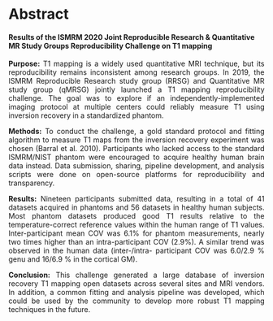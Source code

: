 # Abstract

#### Results of the ISMRM 2020 Joint Reproducible Research & Quantitative MR Study Groups Reproducibility Challenge on T1 mapping

<p style="text-align:justify;">
<b>Purpose:</b> T1 mapping is a widely used quantitative MRI technique, but its reproducibility remains inconsistent among research groups. In 2019, the ISMRM Reproducible Research study group (RRSG) and Quantitative MR study group (qMRSG) jointly launched a T1 mapping reproducibility challenge. The goal was to explore if an independently-implemented imaging protocol at multiple centers could reliably measure T1 using inversion recovery in a standardized phantom. 
</p>

<p style="text-align:justify;">
<b>Methods:</b> To conduct the challenge, a gold standard protocol and fitting algorithm to measure T1 maps from the inversion recovery experiment was chosen (Barral et al. 2010). Participants who lacked access to the standard ISMRM/NIST phantom were encouraged to acquire healthy human brain data instead. Data submission, sharing, pipeline development, and analysis scripts were done on open-source platforms for reproducibility and  transparency.
</p>

<p style="text-align:justify;">
<b>Results:</b> Nineteen participants submitted data, resulting in a total of 41 datasets acquired in phantoms and 56 datasets in healthy human subjects. Most phantom datasets produced good T1 results relative to the temperature-correct reference values within the human range of T1 values. Inter-participant mean COV was 6.1% for phantom measurements, nearly two times higher than an intra-participant COV (2.9%). A similar trend was observed in the human data (inter-/intra- participant COV was 6.0/2.9 % genu and 16/6.9 % in the cortical GM).
</p>

<p style="text-align:justify;">
<b>Conclusion:</b> This challenge generated a large database of inversion recovery T1 mapping open datasets across several sites and MRI vendors. In addition, a common fitting and analysis pipeline was developed, which could be used by the community to develop more robust T1 mapping techniques in the future.
</p>